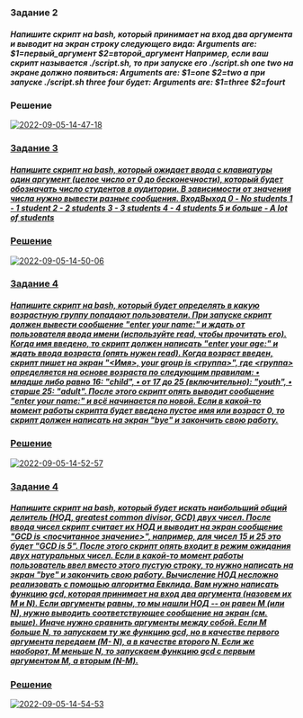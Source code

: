 ### Задание 2

##### Напишите скрипт на bash, который принимает на вход два аргумента и выводит на экран строку следующего вида: Arguments are: $1=первый_аргумент $2=второй_аргумент Например, если ваш скрипт называется ./script.sh, то при запуске его ./script.sh one two на экране должно появиться: Arguments are: $1=one $2=two а при запуске ./script.sh three four будет: Arguments are: $1=three $2=fourt

### Решение

<a href="https://ibb.co/WH37Qy1"><img src="https://i.ibb.co/QJchZNG/2022-09-05-14-47-18.png" alt="2022-09-05-14-47-18" border="0"></a><br /><a target='_blank' href='https://ru.imgbb.com/'>

### Задание 3

##### Напишите скрипт на bash, который ожидает ввода с клавиатуры один аргумент (целое число от 0 до бесконечности), который будет обозначать число студентов в аудитории. В зависимости от значения числа нужно вывести разные сообщения. ВходВыход 0 - No students 1 - 1 student 2 - 2 students 3 - 3 students 4 - 4 students 5 и больше - A lot of students

### Решение

<a href="https://ibb.co/JCVQrjy"><img src="https://i.ibb.co/hCbf2FZ/2022-09-05-14-50-06.png" alt="2022-09-05-14-50-06" border="0"></a><br /><a target='_blank' href='https://ru.imgbb.com/'>


### Задание 4

##### Напишите скрипт на bash, который будет определять в какую возрастную группу попадают пользователи. При запуске скрипт должен вывести сообщение "enter your name:" и ждать от пользователя ввода имени (используйте read, чтобы прочитать его). Когда имя введено, то скрипт должен написать "enter your age:" и ждать ввода возраста (опять нужен read). Когда возраст введен, скрипт пишет на экран "<Имя>, your group is <группа>", где <группа> определяется на основе возраста по следующим правилам: • младше либо равно 16: "child", • от 17 до 25 (включительно): "youth", • старше 25: "adult". После этого скрипт опять выводит сообщение "enter your name:" и всё начинается по новой. Если в какой-то момент работы скрипта будет введено пустое имя или возраст 0, то скрипт должен написать на экран "bye" и закончить свою работу.

### Решение

<a href="https://imgbb.com/"><img src="https://i.ibb.co/W3Hjr0T/2022-09-05-14-52-57.png" alt="2022-09-05-14-52-57" border="0"></a><br /><a target='_blank' href='https://ru.imgbb.com/'>


### Задание 4

##### Напишите скрипт на bash, который будет искать наибольший общий делитель (НОД, greatest common divisor, GCD) двух чисел. После ввода чисел скрипт считает их НОД и выводит на экран сообщение "GCD is <посчитанное значение>", например, для чисел 15 и 25 это будет "GCD is 5". После этого скрипт опять входит в режим ожидания двух натуральных чисел. Если в какой-то момент работы пользователь ввел вместо этого пустую строку, то нужно написать на экран "bye" и закончить свою работу. Вычисление НОД несложно реализовать с помощью алгоритма Евклида. Вам нужно написать функцию gcd, которая принимает на вход два аргумента (назовем их M и N). Если аргументы равны, то мы нашли НОД -- он равен M (или N), нужно выводить соответствующее сообщение на экран (см. выше). Иначе нужно сравнить аргументы между собой. Если M больше N, то запускаем ту же функцию gcd, но в качестве первого аргумента передаем (M- N), а в качестве второго N. Если же наоборот, M меньше N, то запускаем функцию gcd с первым аргументом M, а вторым (N-M).

### Решение

<a href="https://imgbb.com/"><img src="https://i.ibb.co/nMz1mfK/2022-09-05-14-54-53.png" alt="2022-09-05-14-54-53" border="0"></a><br /><a target='_blank' href='https://imgbb.com/'>
